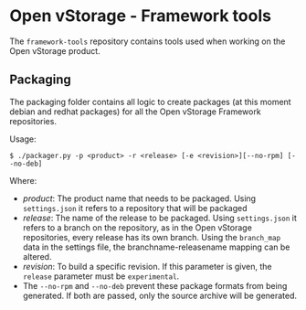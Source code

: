 # Open vStorage - Framework tools

The ```framework-tools``` repository contains tools used when working on the Open vStorage product.

## Packaging

The packaging folder contains all logic to create packages (at this moment debian and redhat packages) for all the Open vStorage Framework repositories.

Usage:

```
$ ./packager.py -p <product> -r <release> [-e <revision>][--no-rpm] [--no-deb]
```

Where:

* *product*: The product name that needs to be packaged. Using ```settings.json``` it refers to a repository that will be packaged
* *release*: The name of the release to be packaged. Using ```settings.json``` it refers to a branch on the repository, as in the Open vStorage repositories, every release has its own branch. Using the ```branch_map``` data in the settings file, the branchname-releasename mapping can be altered.
* *revision*: To build a specific revision. If this parameter is given, the ```release``` parameter must be ```experimental```.
* The ```--no-rpm``` and ```--no-deb``` prevent these package formats from being generated. If both are passed, only the source archive will be generated.
